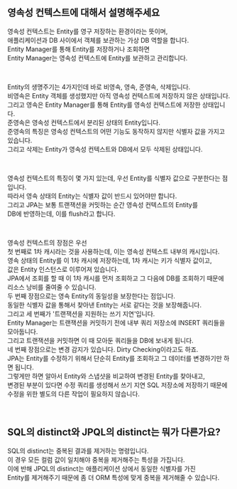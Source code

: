 ## 영속성 컨텍스트에 대해서 설명해주세요

영속성 컨텍스트는 Entity를 영구 저장하는 환경이라는 뜻이며,  
애플리케이션과 DB 사이에서 객체를 보관하는 가상 DB 역할을 합니다.  
Entity Manager를 통해 Entity를 저장하거나 조회하면  
Entity Manager는 영속성 컨텍스트에 Entity를 보관하고 관리합니다.

<br>

Entity의 생명주기는 4가지인데 바로 비영속, 영속, 준영속, 삭제입니다.  
비영속은 Entity 객체를 생성했지만 아직 영속성 컨텍스트에 저장하지 않은 상태입니다.  
그리고 영속은 Entity Manager를 통해 Entity를 영속성 컨텍스트에 저장한 상태입니다.  
준영속은 영속성 컨텍스트에서 분리된 상태의 Entity입니다.  
준영속의 특징은 영속성 컨텍스트의 어떤 기능도 동작하지 않지만 식별자 값을 가지고 있습니다.  
그리고 삭제는 Entity가 영속성 컨텍스트와 DB에서 모두 삭제된 상태입니다.

<br>

영속성 컨텍스트의 특징이 몇 가지 있는데,
우선 Entity를 식별자 값으로 구분한다는 점입니다.  
따라서 영속 상태의 Entity는 식별자 값이 반드시 있어야만 합니다.  
그리고 JPA는 보통 트랜잭션을 커밋하는 순간 영속성 컨텍스트의 Entity를  
DB에 반영하는데, 이를 flush라고 합니다.

<br>

영속성 컨텍스트의 장점은 우선  
첫 번째로 1차 캐시라는 것을 사용하는데, 이는 영속성 컨텍스트 내부의 캐시입니다.  
영속 상태의 Entity를 이 1차 캐시에 저장하는데, 1차 캐시는 키가 식별자 값이고,  
값은 Entity 인스턴스로 이루어져 있습니다.  
JPA에서 조회를 할 때 이 1차 캐시를 먼저 조회하고 그 다음에 DB를 조회하기 때문에  
리소스 낭비를 줄여줄 수 있습니다.  
두 번째 장점으로는 영속 Entity의 동일성을 보장한다는 점입니다.  
동일한 식별자 값을 통해서 찾아낸 Entity는 서로 같다는 것을 보장해줍니다.  
그리고 세 번째가 '트랜잭션을 지원하는 쓰기 지연'입니다.  
Entity Manager는 트랜잭션을 커밋하기 전에 내부 쿼리 저장소에 INSERT 쿼리들을 모아둡니다.  
그리고 트랜잭션을 커밋하면 이 때 모아둔 쿼리들을 DB에 보내게 됩니다.  
네 번째 장점으로는 변경 감지가 있습니다. Dirty Checking이라고도 하죠.  
JPA는 Entity를 수정하기 위해서 단순히 Entity를 조회하고 그 데이터를 변경하기만 하면 됩니다.  
그렇게만 하면 알아서 Entity와 스냅샷을 비교하여 변경된 Entity를 찾아내고,  
변경된 부분이 있다면 수정 쿼리를 생성해서 쓰기 지연 SQL 저장소에 저장하기 때문에  
수정을 위한 별도의 다른 작업이 필요하지 않습니다.

<br>

## SQL의 distinct와 JPQL의 distinct는 뭐가 다른가요?

SQL의 distinct는 중복된 결과를 제거하는 명령입니다.  
이 경우 모든 컬럼 값이 일치해야 중복을 제거해주는 특성을 가집니다.  
이에 반해 JPQL의 distinct는 애플리케이션 상에서 동일한 식별자를 가진  
Entity를 제거해주기 때문에 좀 더 ORM 특성에 맞게 중복을 제거해줄 수 있습니다.
